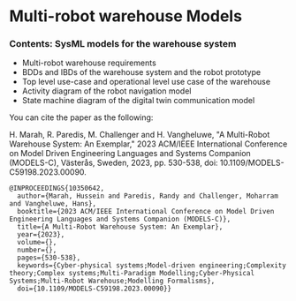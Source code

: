# Multi-robot warehouse Models
### Contents: SysML models for the warehouse system

- Multi-robot warehouse requirements
- BDDs and IBDs of the warehouse system and the robot prototype
- Top level use-case and operational level use case of the warehouse
- Activity diagram of the robot navigation model
- State machine diagram of the digital twin communication model

You can cite the paper as the following:

H. Marah, R. Paredis, M. Challenger and H. Vangheluwe, "A Multi-Robot Warehouse System: An Exemplar," 2023 ACM/IEEE International Conference on Model Driven Engineering Languages and Systems Companion (MODELS-C), Västerås, Sweden, 2023, pp. 530-538, doi: 10.1109/MODELS-C59198.2023.00090.

    @INPROCEEDINGS{10350642,
      author={Marah, Hussein and Paredis, Randy and Challenger, Moharram and Vangheluwe, Hans},
      booktitle={2023 ACM/IEEE International Conference on Model Driven Engineering Languages and Systems Companion (MODELS-C)}, 
      title={A Multi-Robot Warehouse System: An Exemplar}, 
      year={2023},
      volume={},
      number={},
      pages={530-538},
      keywords={Cyber-physical systems;Model-driven engineering;Complexity theory;Complex systems;Multi-Paradigm Modelling;Cyber-Physical Systems;Multi-Robot Warehouse;Modelling Formalisms},
      doi={10.1109/MODELS-C59198.2023.00090}}
